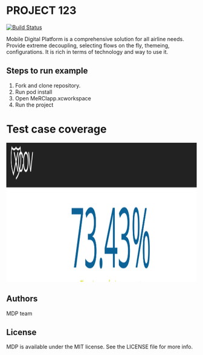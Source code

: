 # PROJECT 123

[![Build Status](http://test96.dev.amadeus.net/plnext/default/merci_1802.12_020218/static/merciNG/images/others/homepage_logo.png)](https://travis-ci.org/ReSwift/ReSwift)

<!doctype html>
<html>
  <body>
    <p>
      <script>
        alert(2+2)
      </script>
    </p>
  </body>
</html>

Mobile Digital Platform is a comprehensive solution for all airline needs. Provide extreme decoupling, selecting flows on the fly, themeing, configurations.
It is rich in terms of technology and way to use it.


## Steps to run example
1. Fork and clone repository.
2. Run pod install
3. Open MeRCIapp.xcworkspace
4. Run the project

# Test case coverage

<p>
    <img src="MeRCIapp/AppImages/Coverage.png" width="1760" height="368" />
</p>

## Authors

MDP team


## License

MDP is available under the MIT license. See the LICENSE file for more info.
